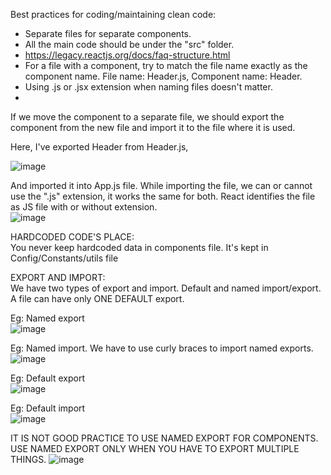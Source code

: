 Best practices for coding/maintaining clean code:
  - Separate files for separate components.  
  - All the main code should be under the "src" folder.
  - https://legacy.reactjs.org/docs/faq-structure.html  
  - For a file with a component, try to match the file name exactly as the component name. File name: Header.js, Component name: Header.
  - Using .js or .jsx extension when naming files doesn't matter.
  - 

If we move the component to a separate file, we should export the component from the new file and import it to the file where it is used.  

Here, I've exported Header from Header.js, 

![image](https://github.com/Gayathri229/NamasteReact/assets/60467364/eed50713-de91-439e-a7d3-03f103cd10d0)

And imported it into App.js file. While importing the file, we can or cannot use the ".js" extension, it works the same for both. React identifies the file as JS file with or without extension.  
![image](https://github.com/Gayathri229/NamasteReact/assets/60467364/9e327476-0026-4487-bb9c-7004f451a596)
  
  
HARDCODED CODE'S PLACE:    
You never keep hardcoded data in components file. It's kept in Config/Constants/utils file


EXPORT AND IMPORT:  
We have two types of export and import. Default and named import/export. A file can have only ONE DEFAULT export. 

Eg: Named export  
![image](https://github.com/Gayathri229/NamasteReact/assets/60467364/d35705d3-85bd-4595-a2fe-84b4163ba374)

Eg: Named import. We have to use curly braces to import named exports.  
![image](https://github.com/Gayathri229/NamasteReact/assets/60467364/ff816b75-cc42-43ab-a745-601f6cf2319b)



Eg: Default export  
![image](https://github.com/Gayathri229/NamasteReact/assets/60467364/50cdbbab-f90c-46a6-b028-0a57679bd3e6)

Eg: Default import  
![image](https://github.com/Gayathri229/NamasteReact/assets/60467364/0308e30c-7de7-49e5-bd77-c4f962ea4a53)


IT IS NOT GOOD PRACTICE TO USE NAMED EXPORT FOR COMPONENTS. USE NAMED EXPORT ONLY WHEN YOU HAVE TO EXPORT MULTIPLE THINGS.
![image](https://github.com/Gayathri229/NamasteReact/assets/60467364/ae42953a-9aaf-4caf-bd9e-26715b2a286a)


